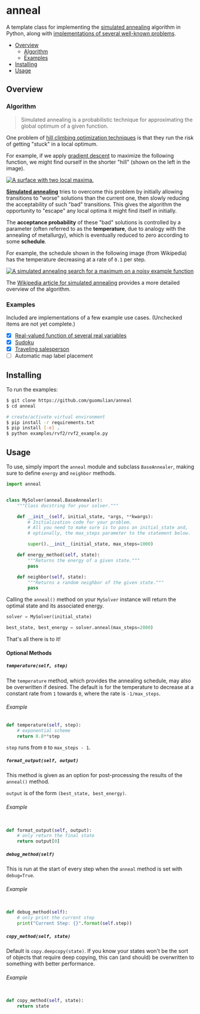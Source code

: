 # anneal
A template class for implementing the [simulated annealing](https://en.wikipedia.org/wiki/Simulated_annealing) algorithm in Python, along with [implementations of several well-known problems](#examples).

- [Overview](#overview)
    - [Algorithm](#algorithm)
    - [Examples](#examples)
- [Installing](#installing)
- [Usage](#usage)

## Overview

### Algorithm
> Simulated annealing is a probabilistic technique for approximating the global optimum of a given function.

One problem of [hill climbing optimization techniques](https://en.wikipedia.org/wiki/Hill_climbing) is that they run the risk of getting "stuck" in a local optimum.

For example, if we apply [gradient descent](https://en.wikipedia.org/wiki/Gradient_descent) to maximize the following function, we might find ourself in the shorter "hill" (shown on the left in the image).

[![A surface with two local maxima.][non-convex-example-image]](https://commons.wikimedia.org/wiki/File:Local_maximum.png)

**[Simulated annealing](https://en.wikipedia.org/wiki/Simulated_annealing)** tries to overcome this problem by initially allowing transitions to "worse" solutions than the current one, then slowly reducing the acceptability of such "bad" transitions. This gives the algorithm the opportunity to "escape" any local optima it might find itself in initially.

The **acceptance probability** of these "bad" solutions is controlled by a parameter (often referred to as the **temperature**, due to analogy with the annealing of metallurgy), which is eventually reduced to zero according to some **schedule**.

For example, the schedule shown in the following image (from Wikipedia) has the temperature decreasing at a rate of `0.1` per step.

[![A simulated annealing search for a maximum on a noisy example function][wikipedia-image]](https://commons.wikimedia.org/wiki/File:Hill_Climbing_with_Simulated_Annealing.gif)

The [Wikipedia article for simulated annealing](https://en.wikipedia.org/wiki/Simulated_annealing) provides a more detailed overview of the algorithm.


### Examples
Included are implementations of a few example use cases. (Unchecked items are not yet complete.)

- [x] [Real-valued function of several real variables](./examples/rvf/)
- [x] [Sudoku](./examples/sudoku/)
- [x] [Traveling salesperson](./examples/tsp/)
- [ ] Automatic map label placement

## Installing
To run the examples:
```bash
$ git clone https://github.com/guomulian/anneal
$ cd anneal

# create/activate virtual environment
$ pip install -r requirements.txt
$ pip install [-e] .
$ python examples/rvf2/rvf2_example.py
```

## Usage

To use, simply import the `anneal` module and subclass `BaseAnnealer`, making sure to define `energy` and `neighbor` methods.

```python
import anneal


class MySolver(anneal.BaseAnnealer):
    """Class docstring for your solver."""

    def __init__(self, initial_state, *args, **kwargs):
        # Initialization code for your problem.
        # All you need to make sure is to pass an initial_state and,
        # optionally, the max_steps parameter to the statement below.

        super().__init__(initial_state, max_steps=1000)

    def energy_method(self, state):
        """Returns the energy of a given state."""
        pass

    def neighbor(self, state):
        """Returns a random neighbor of the given state."""
        pass
```

Calling the `anneal()` method on your `MySolver` instance will return the optimal state and its associated energy.

```python
solver = MySolver(initial_state)

best_state, best_energy = solver.anneal(max_steps=2000)
```

That's all there is to it!

#### Optional Methods
##### `temperature(self, step)`
The `temperature` method, which provides the annealing schedule, may also be overwritten if desired. The default is for the temperature to decrease at a constant rate from `1` towards `0`, where the rate is `-1/max_steps`.

###### Example
```python
def temperature(self, step):
    # exponential scheme
    return 0.8**step
```
`step` runs from `0` to `max_steps - 1`.

##### `format_output(self, output)`
This method is given as an option for post-processing the results of the `anneal()` method.

`output` is of the form `(best_state, best_energy)`.

###### Example
```python

def format_output(self, output):
    # only return the final state
    return output[0]
```
##### `debug_method(self)`
This is run at the start of every step when the `anneal` method is set with `debug=True`.

###### Example
```python

def debug_method(self):
    # only print the current step
    print("Current Step: {}".format(self.step))
```

##### `copy_method(self, state)`
Default is `copy.deepcopy(state)`. If you know your states won't be the sort of objects that require deep copying, this can (and should) be overwritten to something with better performance.

###### Example
```python

def copy_method(self, state):
    return state
```

[wikipedia-image]: https://upload.wikimedia.org/wikipedia/commons/d/d5/Hill_Climbing_with_Simulated_Annealing.gif
[non-convex-example-image]: https://upload.wikimedia.org/wikipedia/commons/thumb/7/7e/Local_maximum.png/260px-Local_maximum.png
